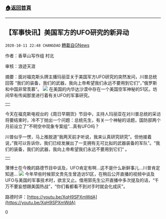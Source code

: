 ###  [:house:返回首頁](https://github.com/ourhimalayas/txt)
---

## 【军事快讯】美国军方的UFO研究的新异动
`2020-10-11 22:48 CHANGDAO` [轉載自GNews](https://gnews.org/zh-hant/418715/)

作者：香草山写作组 村北

审核：浪迹天涯

摘要：面对福克斯头牌主播玛丽亚关于美国军方UFO研究的突然发问，川普总统回答 “我们的装备，我们的武器，我向上帝希望我们永远不要用到它们“，”俄罗斯和中国非常羡慕“。
![]()![](https://s3.amazonaws.com/gnews-media-offload/wp-content/uploads/2020/10/11224555/1011.png)
在美国的内华达沙漠中存在一个美国空军神秘的51区。坊间早有传闻那里进行着有关UFO的军事研究。


|  |
| --- |
|  | ![]() |


今天在福克斯电视台的《周日早期货》节目中，主持人玛丽亚在对川普总统的采访将要结束时，冷不丁抛出一个问题：总统先生，有关一个神秘的话题，国防部两个月前设立了“不明空中现象专案组”…真有UFO吗？

川普似乎一愣，马上推脱道“我两天前才听说，我来认真研究研究”。但他接着说，”我可以告诉你，我们已经发展出了一支拥有无可比拟的武器装备的军队”。“我们的装备，我们的武器，我向上帝希望我们永远不要用到它们“ 。


|  |
| --- |
|  | ![]() |


薄博士在今晚的路德节目中谈及，UFO肯定有啊…这不是什么新鲜事儿…川普肯定知道…
![]()![](https://s3.amazonaws.com/gnews-media-offload/wp-content/uploads/2020/10/11224618/1011-2-3.png)
今年早些时候郭文贵先生曾造访51区，在稍后公开直播的视频中谈及UFO与美国的军事技术时，欲言又止。借用郭先生公开直播中多次提及的话，“千万不要妄想跟美国热战”，“你们看都看不到对手时就会化成灰”。

路德时评：[https://youtu.be/XqH9SPXmWdA](https://youtu.be/XqH9SPXmWdA)

0
